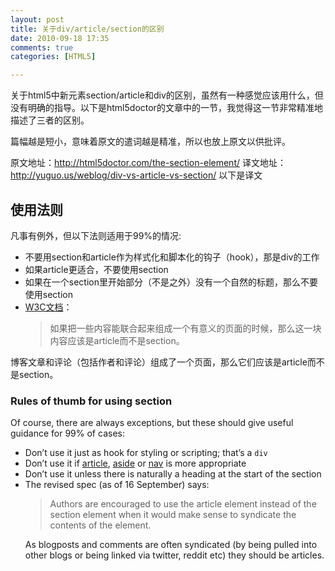 ```yaml
---
layout: post
title: 关于div/article/section的区别
date: 2010-09-18 17:35
comments: true
categories: [HTML5]

---
```


关于html5中新元素section/article和div的区别，虽然有一种感觉应该用什么，但没有明确的指导。以下是html5doctor的文章中的一节，我觉得这一节非常精准地描述了三者的区别。

篇幅越是短小，意味着原文的遣词越是精准，所以也放上原文以供批评。

原文地址：<a href="http://html5doctor.com/the-section-element/">http://html5doctor.com/the-section-element/</a>
译文地址：<a href="http://yuguo.us/weblog/div-vs-article-vs-section/">http://yuguo.us/weblog/div-vs-article-vs-section/</a>
以下是译文
<h2>使用法则</h2>
凡事有例外，但以下法则适用于99%的情况:
<ul>
	<li>不要用section和article作为样式化和脚本化的钩子（hook），那是div的工作</li>
	<li>如果article更适合，不要使用section</li>
	<li>如果在一个section里开始部分（不是之外）没有一个自然的标题，那么不要使用section</li>
	<li><a href="http://www.whatwg.org/specs/web-apps/current-work/multipage/semantics.html">W3C文档</a>：
<blockquote>如果把一些内容能联合起来组成一个有意义的页面的时候，那么这一块内容应该是article而不是section。</blockquote></li></ul>
博客文章和评论（包括作者和评论）组成了一个页面，那么它们应该是article而不是section。
<h3>Rules of thumb for using section</h3>
Of course, there are always exceptions, but these should give useful guidance for 99% of cases:
<ul>
	<li>Don’t use it just as hook for styling or scripting; that’s a <code>div</code></li>
	<li>Don’t use it if <a href="http://www.whatwg.org/specs/web-apps/current-work/multipage/semantics.html#the-article-element">article</a>, <a href="http://www.whatwg.org/specs/web-apps/current-work/multipage/semantics.html#the-nav-element">aside</a> or <a href="http://www.whatwg.org/specs/web-apps/current-work/multipage/semantics.html#the-nav-element">nav</a> is more appropriate</li>
	<li>Don’t use it unless there is naturally a heading at the start of the section</li>
	<li>The revised spec (as of 16 September) says:
<blockquote>Authors are encouraged to use the article element instead of the section element when it would make sense to syndicate the contents of the element.</blockquote>
As blogposts and comments are often syndicated (by being pulled into other blogs or being linked via twitter, reddit etc) they should be articles.</li></ul>

